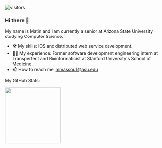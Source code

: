 ![visitors](https://visitor-badge.glitch.me/badge?page_id=page.id)
### Hi there 👋

My name is Matin and I am currently a senior at Arizona State University studying Computer Science. 

- 🛠 My skills: iOS and distributed web service development.
- 👨‍💻 My experience: Former software development engineering intern at Transperfect and Bioinformaticist at Stanford University's School of Medicine. 
- 📫 How to reach me: mmassou1@asu.edu

My GitHub Stats:

<img height="180em" src="https://github-readme-stats.vercel.app/api?username=Matin-M&show_icons=true&hide_border=true&&count_private=true&include_all_commits=true" />
